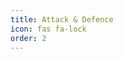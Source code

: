 ```yaml
---
title: Attack & Defence
icon: fas fa-lock
order: 2
---
```


<link rel="stylesheet" href="/assets/css/attack-defence-course.css">
<link rel="stylesheet" href="/assets/css/tools-dashboard.css">
<script src="/assets/js/attack-defence-data.js" defer></script>
<script src="/assets/js/attack-defence-dashboard.js" defer></script>

<div id="tools-list" class="tools-list1">
  <!-- Course cards will be dynamically populated -->
</div>

